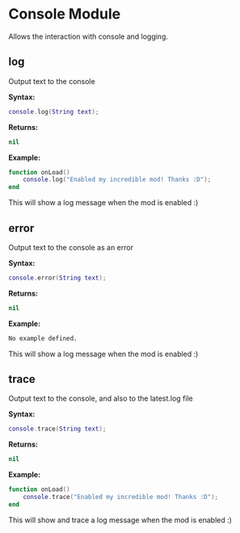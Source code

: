 # Console Module
Allows the interaction with console and logging.

## log
Output text to the console

**Syntax:**
```lua
console.log(String text);
```

**Returns:**
```lua
nil
```

**Example:**
```lua
function onLoad()
	console.log("Enabled my incredible mod! Thanks :D");
end
```
This will show a log message when the mod is enabled :)

## error
Output text to the console as an error

**Syntax:**
```lua
console.error(String text);
```

**Returns:**
```lua
nil
```

**Example:**
```txt
No example defined.
```
This will show a log message when the mod is enabled :)

## trace
Output text to the console, and also to the latest.log file

**Syntax:**
```lua
console.trace(String text);
```

**Returns:**
```lua
nil
```

**Example:**
```lua
function onLoad()
	console.trace("Enabled my incredible mod! Thanks :D");
end
```
This will show and trace a log message when the mod is enabled :)
